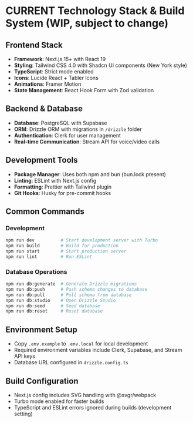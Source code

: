 # **CURRENT** Technology Stack & Build System (WIP, subject to change)

## Frontend Stack

- **Framework**: Next.js 15+ with React 19
- **Styling**: Tailwind CSS 4.0 with Shadcn UI components (New York style)
- **TypeScript**: Strict mode enabled
- **Icons**: Lucide React + Tabler Icons
- **Animations**: Framer Motion
- **State Management**: React Hook Form with Zod validation

## Backend & Database

- **Database**: PostgreSQL with Supabase
- **ORM**: Drizzle ORM with migrations in `/drizzle` folder
- **Authentication**: Clerk for user management
- **Real-time Communication**: Stream API for voice/video calls

## Development Tools

- **Package Manager**: Uses both npm and bun (bun.lock present)
- **Linting**: ESLint with Next.js config
- **Formatting**: Prettier with Tailwind plugin
- **Git Hooks**: Husky for pre-commit hooks

## Common Commands

### Development

```bash
npm run dev          # Start development server with Turbo
npm run build        # Build for production
npm run start        # Start production server
npm run lint         # Run ESLint
```

### Database Operations

```bash
npm run db:generate  # Generate Drizzle migrations
npm run db:push      # Push schema changes to database
npm run db:pull      # Pull schema from database
npm run db:studio    # Open Drizzle Studio
npm run db:seed      # Seed database
npm run db:reset     # Reset database
```

## Environment Setup

- Copy `.env.example` to `.env.local` for local development
- Required environment variables include Clerk, Supabase, and Stream API keys
- Database URL configured in `drizzle.config.ts`

## Build Configuration

- Next.js config includes SVG handling with @svgr/webpack
- Turbo mode enabled for faster builds
- TypeScript and ESLint errors ignored during builds (development setting)

